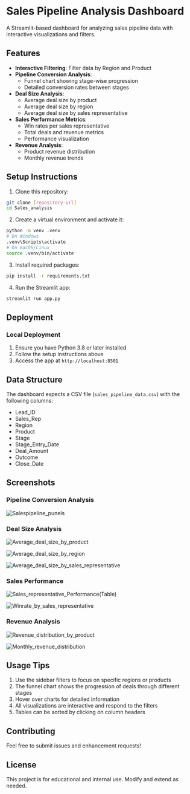# Sales Pipeline Analysis Dashboard

A Streamlit-based dashboard for analyzing sales pipeline data with interactive visualizations and filters.

## Features

- **Interactive Filtering**: Filter data by Region and Product
- **Pipeline Conversion Analysis**:
  - Funnel chart showing stage-wise progression
  - Detailed conversion rates between stages
- **Deal Size Analysis**:
  - Average deal size by product
  - Average deal size by region
  - Average deal size by sales representative
- **Sales Performance Metrics**:
  - Win rates per sales representative
  - Total deals and revenue metrics
  - Performance visualization
- **Revenue Analysis**:
  - Product revenue distribution
  - Monthly revenue trends

## Setup Instructions

1. Clone this repository:

```bash
git clone [repository-url]
cd Sales_analysis
```

2. Create a virtual environment and activate it:

```bash
python -m venv .venv
# On Windows
.venv\Scripts\activate
# On macOS/Linux
source .venv/bin/activate
```

3. Install required packages:

```bash
pip install -r requirements.txt
```

4. Run the Streamlit app:

```bash
streamlit run app.py
```

## Deployment

### Local Deployment

1. Ensure you have Python 3.8 or later installed
2. Follow the setup instructions above
3. Access the app at `http://localhost:8501`

## Data Structure

The dashboard expects a CSV file (`sales_pipeline_data.csv`) with the following columns:

- Lead_ID
- Sales_Rep
- Region
- Product
- Stage
- Stage_Entry_Date
- Deal_Amount
- Outcome
- Close_Date

## Screenshots

### Pipeline Conversion Analysis

![Salespipeline_punels](./screenshots/Salespipeline_punels.png)

### Deal Size Analysis

![Average_deal_size_by_product](./screenshots/Average_deal_size_by_product.png)

![Average_deal_size_by_region](./screenshots/Average_deal_size_by_region.png)

![Average_deal_size_by_sales_representative](./screenshots/Average_deal_size_by_sales_representative.png)

### Sales Performance

![Sales_representative_Performance(Table)](./screenshots/Sales_Performance.png)

![Winrate_by_sales_representative](./screenshots/winrate.png)

### Revenue Analysis

![Revenue_distribution_by_product](./screenshots/revenue.png)

![Monthly_revenue_distribution](./screenshots/monthly.png)

## Usage Tips

1. Use the sidebar filters to focus on specific regions or products
2. The funnel chart shows the progression of deals through different stages
3. Hover over charts for detailed information
4. All visualizations are interactive and respond to the filters
5. Tables can be sorted by clicking on column headers

## Contributing

Feel free to submit issues and enhancement requests!

## License

This project is for educational and internal use. Modify and extend as needed.
